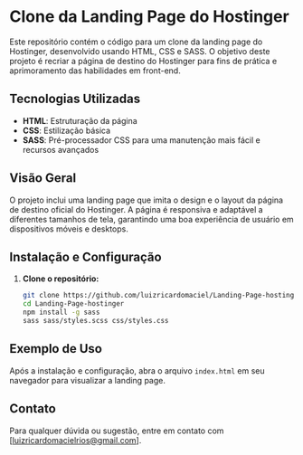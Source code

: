 # Clone da Landing Page do Hostinger

Este repositório contém o código para um clone da landing page do Hostinger, desenvolvido usando HTML, CSS e SASS. O objetivo deste projeto é recriar a página de destino do Hostinger para fins de prática e aprimoramento das habilidades em front-end.

## Tecnologias Utilizadas

- **HTML**: Estruturação da página
- **CSS**: Estilização básica
- **SASS**: Pré-processador CSS para uma manutenção mais fácil e recursos avançados

## Visão Geral

O projeto inclui uma landing page que imita o design e o layout da página de destino oficial do Hostinger. A página é responsiva e adaptável a diferentes tamanhos de tela, garantindo uma boa experiência de usuário em dispositivos móveis e desktops.

## Instalação e Configuração

1. **Clone o repositório:**

   ```bash
   git clone https://github.com/luizricardomaciel/Landing-Page-hostinger.git
   cd Landing-Page-hostinger
   npm install -g sass
   sass sass/styles.scss css/styles.css

## Exemplo de Uso

Após a instalação e configuração, abra o arquivo `index.html` em seu navegador para visualizar a landing page.

## Contato

Para qualquer dúvida ou sugestão, entre em contato com [luizricardomacielrios@gmail.com].



  


